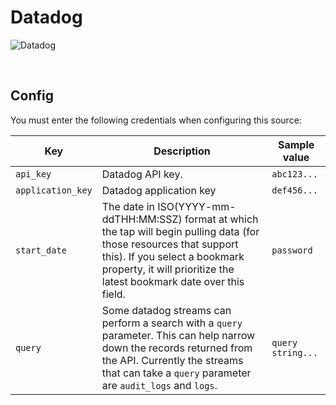 # Datadog

![Datadog](https://imgix.datadoghq.com/img/about/presskit/logo-v/dd_vertical_white.png?auto=format&fit=max&w=847)

<br />

## Config

You must enter the following credentials when configuring this source:

| Key | Description | Sample value |
| --- | --- | --- |
| `api_key` | Datadog API key. | `abc123...` |
| `application_key` | Datadog application key | `def456...` |
| `start_date` | The date in ISO(YYYY-mm-ddTHH:MM:SSZ) format at which the tap will begin pulling data (for those resources that support this). If you select a bookmark property, it will prioritize the latest bookmark date over this field. | `password` |
| `query` | Some datadog streams can perform a search with a `query` parameter. This can help narrow down the records returned from the API. Currently the streams that can take a `query` parameter are `audit_logs` and `logs`. | `query string...` |

<br />
